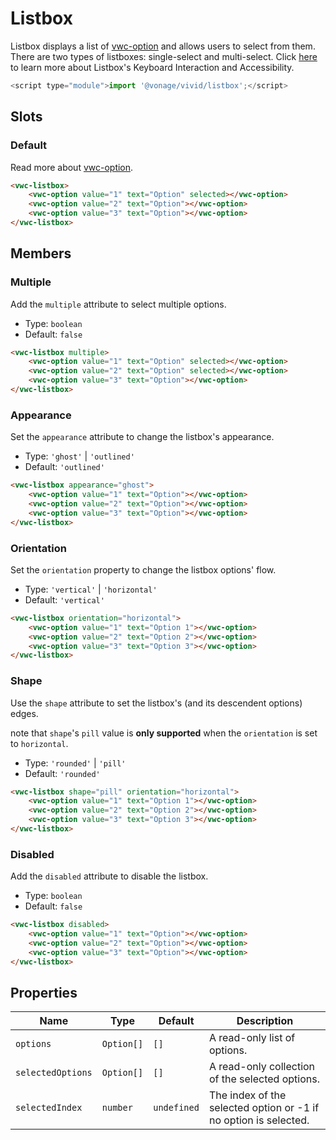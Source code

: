 # Listbox

Listbox displays a list of [vwc-option](/components/option/) and allows users to select from them.
There are two types of listboxes: single-select and multi-select.
Click [here](https://www.w3.org/WAI/ARIA/apg/patterns/listbox) to learn more about Listbox's Keyboard Interaction and Accessibility.

```js
<script type="module">import '@vonage/vivid/listbox';</script>
```

## Slots

### Default

Read more about [vwc-option](/components/option/).

```html preview
<vwc-listbox>
	<vwc-option value="1" text="Option" selected></vwc-option>
	<vwc-option value="2" text="Option"></vwc-option>
	<vwc-option value="3" text="Option"></vwc-option>
</vwc-listbox>
```

## Members

### Multiple

Add the `multiple` attribute to select multiple options.

- Type: `boolean`
- Default: `false`

```html preview
<vwc-listbox multiple>
	<vwc-option value="1" text="Option" selected></vwc-option>
	<vwc-option value="2" text="Option" selected></vwc-option>
	<vwc-option value="3" text="Option"></vwc-option>
</vwc-listbox>
```

### Appearance

Set the `appearance` attribute to change the listbox's appearance.

- Type: `'ghost'` | `'outlined'`
- Default: `'outlined'`

```html preview
<vwc-listbox appearance="ghost">
	<vwc-option value="1" text="Option"></vwc-option>
	<vwc-option value="2" text="Option"></vwc-option>
	<vwc-option value="3" text="Option"></vwc-option>
</vwc-listbox>
```

### Orientation

Set the `orientation` property to change the listbox options' flow.

- Type: `'vertical'` | `'horizontal'`
- Default: `'vertical'`

```html preview
<vwc-listbox orientation="horizontal">
	<vwc-option value="1" text="Option 1"></vwc-option>
	<vwc-option value="2" text="Option 2"></vwc-option>
	<vwc-option value="3" text="Option 3"></vwc-option>
</vwc-listbox>
```

### Shape

Use the `shape` attribute to set the listbox's (and its descendent options) edges.

note that `shape`'s `pill` value is **only supported** when the `orientation` is set to `horizontal`.

- Type: `'rounded'` | `'pill'`
- Default: `'rounded'`

```html preview
<vwc-listbox shape="pill" orientation="horizontal">
	<vwc-option value="1" text="Option 1"></vwc-option>
	<vwc-option value="2" text="Option 2"></vwc-option>
	<vwc-option value="3" text="Option 3"></vwc-option>
</vwc-listbox>
```

### Disabled

Add the `disabled` attribute to disable the listbox.

- Type: `boolean`
- Default: `false`

```html preview
<vwc-listbox disabled>
	<vwc-option value="1" text="Option"></vwc-option>
	<vwc-option value="2" text="Option"></vwc-option>
	<vwc-option value="3" text="Option"></vwc-option>
</vwc-listbox>
```

## Properties

<div class="table-wrapper">

| Name              | Type       | Default     | Description                                                      |
| ----------------- | ---------- | ----------- | ---------------------------------------------------------------- |
| `options`         | `Option[]` | `[]`        | A read-only list of options.                                     |
| `selectedOptions` | `Option[]` | `[]`        | A read-only collection of the selected options.                  |
| `selectedIndex`   | `number`   | `undefined` | The index of the selected option or -1 if no option is selected. |

</div>

